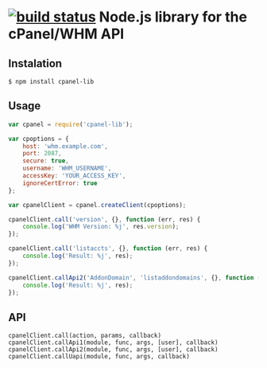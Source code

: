 [![build status](https://secure.travis-ci.org/vially/cpanel-lib.png)](http://travis-ci.org/vially/cpanel-lib)
Node.js library for the cPanel/WHM API
=====

## Instalation
    $ npm install cpanel-lib

## Usage
```js
var cpanel = require('cpanel-lib');

var cpoptions = {
    host: 'whm.example.com',
    port: 2087,
    secure: true,
    username: 'WHM_USERNAME',
    accessKey: 'YOUR_ACCESS_KEY',
    ignoreCertError: true
};

var cpanelClient = cpanel.createClient(cpoptions);

cpanelClient.call('version', {}, function (err, res) {
    console.log('WHM Version: %j', res.version);
});

cpanelClient.call('listaccts', {}, function (err, res) {
    console.log('Result: %j', res);
});

cpanelClient.callApi2('AddonDomain', 'listaddondomains', {}, function (err, res) {
    console.log('Result: %j', res);
});
```

## API
    cpanelClient.call(action, params, callback)
    cpanelClient.callApi1(module, func, args, [user], callback)
    cpanelClient.callApi2(module, func, args, [user], callback)
    cpanelClient.callUapi(module, func, args, callback)
